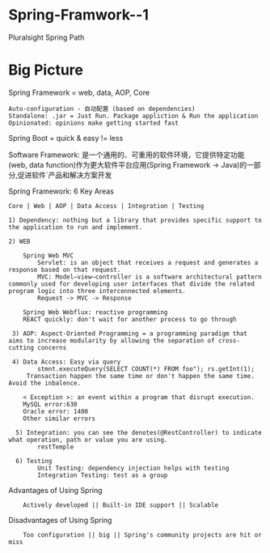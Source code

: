 # Spring-Framwork--1
Pluralsight Spring Path

# Big Picture 

Spring Framework = web, data, AOP, Core
    
    Auto-configuration - 自动配置 (based on dependencies)
    Standalone: .jar = Just Run. Package appliction & Run the application
    Opinionated: opinions make getting started fast
   
Spring Boot = quick & easy != less

Software Framework: 是一个通用的、可重用的软件环境，它提供特定功能(web, data function)作为更大软件平台应用(Spring Framework -> Java)的一部分,促进软件`产品和解决方案开发

Spring Framework: 6 Key Areas

    Core | Web | AOP | Data Access | Integration | Testing

    1) Dependency: nothing but a library that provides specific support to the application to run and implement.

    2) WEB
    
        Spring Web MVC
            Servlet: is an object that receives a request and generates a response based on that request.
            MVC: Model–view–controller is a software architectural pattern commonly used for developing user interfaces that divide the related program logic into three interconnected elements.
            Request -> MVC -> Response
        
        Spring Web Webflux: reactive programming
        REACT quickly: don't wait for another process to go through

     3) AOP: Aspect-Oriented Programming = a programming paradigm that aims to increase modularity by allowing the separation of cross-cutting concerns

     4) Data Access: Easy via query
            stmnt.executeQuery(SELECT COUNT(*) FROM foo"); rs.getInt(1);
         Transaction happen the same time or don't happen the same time. Avoid the inbalence.
        
        < Exception >: an event within a program that disrupt execution.
        MySQL error:630
        Oracle error: 1400
        Other similar errors
    
      5) Integration: you can see the denotes(@RestController) to indicate what operation, path or value you are using.
            restTemple
      
      6) Testing
            Unit Testing: dependency injection helps with testing
            Integration Testing: test as a group
      
Advantages of Using Spring
  
        Actively developed || Built-in IDE support || Scalable
      
Disadvantages of Using Spring

        Too configuration || big || Spring's community projects are hit or miss







